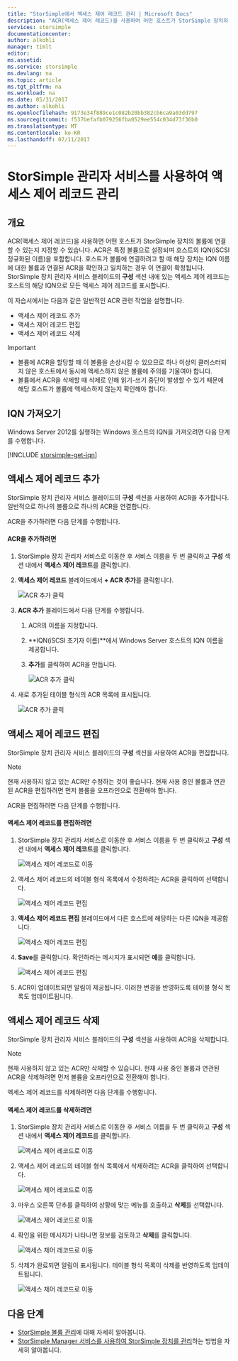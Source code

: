 ```yaml
---
title: "StorSimple에서 액세스 제어 레코드 관리 | Microsoft Docs"
description: "ACR(액세스 제어 레코드)을 사용하여 어떤 호스트가 StorSimple 장치의 볼륨에 연결할 수 있는지 지정하는 방법에 대해 설명합니다."
services: storsimple
documentationcenter: 
author: alkohli
manager: timlt
editor: 
ms.assetid: 
ms.service: storsimple
ms.devlang: na
ms.topic: article
ms.tgt_pltfrm: na
ms.workload: na
ms.date: 05/31/2017
ms.author: alkohli
ms.openlocfilehash: 9173e34f889ce1c082b20bb382cb6ca9a03dd797
ms.sourcegitcommit: f537befafb079256fba0529ee554c034d73f36b0
ms.translationtype: MT
ms.contentlocale: ko-KR
ms.lasthandoff: 07/11/2017
---
```

# <a name="use-the-storsimple-manager-service-to-manage-access-control-records"></a>StorSimple 관리자 서비스를 사용하여 액세스 제어 레코드 관리

## <a name="overview"></a>개요
ACR(액세스 제어 레코드)을 사용하면 어떤 호스트가 StorSimple 장치의 볼륨에 연결할 수 있는지 지정할 수 있습니다. ACR은 특정 볼륨으로 설정되며 호스트의 IQN(iSCSI 정규화된 이름)을 포함합니다. 호스트가 볼륨에 연결하려고 할 때 해당 장치는 IQN 이름에 대한 볼륨과 연결된 ACR을 확인하고 일치하는 경우 이 연결이 확정됩니다. StorSimple 장치 관리자 서비스 블레이드의 **구성** 섹션 내에 있는 액세스 제어 레코드는 호스트의 해당 IQN으로 모든 액세스 제어 레코드를 표시합니다.

이 자습서에서는 다음과 같은 일반적인 ACR 관련 작업을 설명합니다.

* 액세스 제어 레코드 추가
* 액세스 제어 레코드 편집
* 액세스 제어 레코드 삭제

> [!IMPORTANT]
> * 볼륨에 ACR을 할당할 때 이 볼륨을 손상시킬 수 있으므로 하나 이상의 클러스터되지 않은 호스트에서 동시에 액세스하지 않은 볼륨에 주의를 기울여야 합니다.
> * 볼륨에서 ACR을 삭제할 때 삭제로 인해 읽기-쓰기 중단이 발생할 수 있기 때문에 해당 호스트가 볼륨에 액세스하지 않는지 확인해야 합니다.

## <a name="get-the-iqn"></a>IQN 가져오기

Windows Server 2012를 실행하는 Windows 호스트의 IQN을 가져오려면 다음 단계를 수행합니다.

[!INCLUDE [storsimple-get-iqn](../../includes/storsimple-get-iqn.md)]


## <a name="add-an-access-control-record"></a>액세스 제어 레코드 추가
StorSimple 장치 관리자 서비스 블레이드의 **구성** 섹션을 사용하여 ACR을 추가합니다. 일반적으로 하나의 볼륨으로 하나의 ACR을 연결합니다.

ACR을 추가하려면 다음 단계를 수행합니다.

#### <a name="to-add-an-acr"></a>ACR을 추가하려면

1. StorSimple 장치 관리자 서비스로 이동한 후 서비스 이름을 두 번 클릭하고 **구성** 섹션 내에서 **액세스 제어 레코드**를 클릭합니다.
2. **액세스 제어 레코드** 블레이드에서 **+ ACR 추가**를 클릭합니다.

    ![ACR 추가 클릭](./media/storsimple-8000-manage-acrs/createacr1.png)

3. **ACR 추가** 블레이드에서 다음 단계를 수행합니다.

    1. ACR의 이름을 지정합니다.
    
    2. **IQN(iSCSI 초기자 이름)**에서 Windows Server 호스트의 IQN 이름을 제공합니다.

    3. **추가**를 클릭하여 ACR을 만듭니다.

        ![ACR 추가 클릭](./media/storsimple-8000-manage-acrs/createacr2.png)

4.  새로 추가된 테이블 형식의 ACR 목록에 표시됩니다.

    ![ACR 추가 클릭](./media/storsimple-8000-manage-acrs/createacr5.png)


## <a name="edit-an-access-control-record"></a>액세스 제어 레코드 편집
StorSimple 장치 관리자 서비스 블레이드의 **구성** 섹션을 사용하여 ACR을 편집합니다.

> [!NOTE]
> 현재 사용하지 않고 있는 ACR만 수정하는 것이 좋습니다. 현재 사용 중인 볼륨과 연관된 ACR을 편집하려면 먼저 볼륨을 오프라인으로 전환해야 합니다.

ACR을 편집하려면 다음 단계를 수행합니다.

#### <a name="to-edit-an-access-control-record"></a>액세스 제어 레코드를 편집하려면
1.  StorSimple 장치 관리자 서비스로 이동한 후 서비스 이름을 두 번 클릭하고 **구성** 섹션 내에서 **액세스 제어 레코드**를 클릭합니다.

    ![액세스 제어 레코드로 이동](./media/storsimple-8000-manage-acrs/createacr1.png)

2. 액세스 제어 레코드의 테이블 형식 목록에서 수정하려는 ACR을 클릭하여 선택합니다.

    ![액세스 제어 레코드 편집](./media/storsimple-8000-manage-acrs/editacr1.png)

3. **액세스 제어 레코드 편집** 블레이드에서 다른 호스트에 해당하는 다른 IQN을 제공합니다.

    ![액세스 제어 레코드 편집](./media/storsimple-8000-manage-acrs/editacr2.png)

4. **Save**를 클릭합니다. 확인하라는 메시지가 표시되면 **예**를 클릭합니다. 

    ![액세스 제어 레코드 편집](./media/storsimple-8000-manage-acrs/editacr3.png)

5. ACR이 업데이트되면 알림이 제공됩니다. 이러한 변경을 반영하도록 테이블 형식 목록도 업데이트됩니다.

   
## <a name="delete-an-access-control-record"></a>액세스 제어 레코드 삭제
StorSimple 장치 관리자 서비스 블레이드의 **구성** 섹션을 사용하여 ACR을 삭제합니다.

> [!NOTE]
> 현재 사용하지 않고 있는 ACR만 삭제할 수 있습니다. 현재 사용 중인 볼륨과 연관된 ACR을 삭제하려면 먼저 볼륨을 오프라인으로 전환해야 합니다.

액세스 제어 레코드를 삭제하려면 다음 단계를 수행합니다.

#### <a name="to-delete-an-access-control-record"></a>액세스 제어 레코드를 삭제하려면
1.  StorSimple 장치 관리자 서비스로 이동한 후 서비스 이름을 두 번 클릭하고 **구성** 섹션 내에서 **액세스 제어 레코드**를 클릭합니다.

    ![액세스 제어 레코드로 이동](./media/storsimple-8000-manage-acrs/createacr1.png)

2. 액세스 제어 레코드의 테이블 형식 목록에서 삭제하려는 ACR을 클릭하여 선택합니다.

    ![액세스 제어 레코드로 이동](./media/storsimple-8000-manage-acrs/deleteacr1.png)

3. 마우스 오른쪽 단추를 클릭하여 상황에 맞는 메뉴를 호출하고 **삭제**를 선택합니다.

    ![액세스 제어 레코드로 이동](./media/storsimple-8000-manage-acrs/deleteacr2.png)

4. 확인을 위한 메시지가 나타나면 정보를 검토하고 **삭제**를 클릭합니다.

    ![액세스 제어 레코드로 이동](./media/storsimple-8000-manage-acrs/deleteacr3.png)

5. 삭제가 완료되면 알림이 표시됩니다. 테이블 형식 목록이 삭제를 반영하도록 업데이트됩니다.

    ![액세스 제어 레코드로 이동](./media/storsimple-8000-manage-acrs/deleteacr5.png)

## <a name="next-steps"></a>다음 단계
* [StorSimple 볼륨 관리](storsimple-8000-manage-volumes-u2.md)에 대해 자세히 알아봅니다.
* [StorSimple Manager 서비스를 사용하여 StorSimple 장치를 관리](storsimple-8000-manager-service-administration.md)하는 방법을 자세히 알아봅니다.

